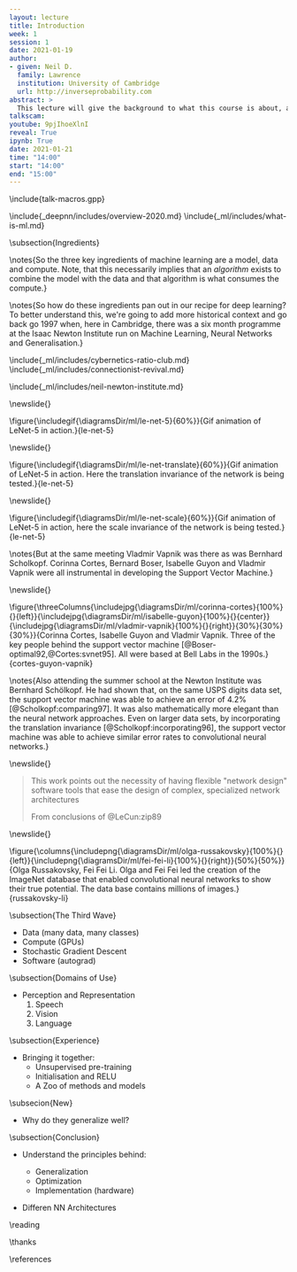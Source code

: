 ```yaml
---
layout: lecture
title: Introduction
week: 1
session: 1
date: 2021-01-19
author:
- given: Neil D.
  family: Lawrence
  institution: University of Cambridge
  url: http://inverseprobability.com
abstract: >
  This lecture will give the background to what this course is about, and how it fits in to other material you can find on deep neural network models. It explains deep neural networks are, how they fit into the wider context of the field and why they are successful.
talkscam:
youtube: 9pjIhoeXlnI
reveal: True
ipynb: True
date: 2021-01-21
time: "14:00"
start: "14:00"
end: "15:00"
---
```


\include{talk-macros.gpp}

\include{_deepnn/includes/overview-2020.md}
\include{_ml/includes/what-is-ml.md}

\subsection{Ingredients}

\notes{So the three key ingredients of machine learning are a model, data and compute. Note, that this necessarily implies that an *algorithm* exists to combine the model with the data and that algorithm is what consumes the compute.}

\notes{So how do these ingredients pan out in our recipe for deep learning? To better understand this, we're going to add more historical context and go back go 1997 when, here in Cambridge, there was a six month programme at the Isaac Newton Institute run on Machine Learning, Neural Networks and Generalisation.}

\include{_ml/includes/cybernetics-ratio-club.md}
\include{_ml/includes/connectionist-revival.md}

<!--include{_ml/includes/what-does-machine-learning-do.md}-->

\include{_ml/includes/neil-newton-institute.md}

\newslide{}

\figure{\includegif{\diagramsDir/ml/le-net-5}{60%}}{Gif animation of LeNet-5 in action.}{le-net-5}

\newslide{}

\figure{\includegif{\diagramsDir/ml/le-net-translate}{60%}}{Gif animation of LeNet-5 in action. Here the translation invariance of the network is being tested.}{le-net-5}

\newslide{}

\figure{\includegif{\diagramsDir/ml/le-net-scale}{60%}}{Gif animation of LeNet-5 in action, here the scale invariance of the network is being tested.}{le-net-5}

\notes{But at the same meeting Vladmir Vapnik was there as was Bernhard Scholkopf. Corinna Cortes, Bernard Boser, Isabelle Guyon and Vladmir Vapnik were all instrumental in developing the Support Vector Machine.}

\newslide{}

\figure{\threeColumns{\includejpg{\diagramsDir/ml/corinna-cortes}{100%}{}{left}}{\includejpg{\diagramsDir/ml/isabelle-guyon}{100%}{}{center}}{\includejpg{\diagramsDir/ml/vladmir-vapnik}{100%}{}{right}}{30%}{30%}{30%}}{Corinna Cortes, Isabelle Guyon and Vladmir Vapnik. Three of the key people behind the support vector machine [@Boser-optimal92,@Cortes:svnet95]. All were based at Bell Labs in the 1990s.}{cortes-guyon-vapnik}

\notes{Also attending the summer school at the Newton Institute was Bernhard Schölkopf. He had shown that, on the same USPS digits data set, the support vector machine was able to achieve an error of 4.2% [@Scholkopf:comparing97]. It was also mathematically more elegant than the neural network approaches. Even on larger data sets, by incorporating the translation invariance [@Scholkopf:incorporating96], the support vector machine was able to achieve similar error rates to convolutional neural networks.}


\newslide{}

> This work points out the necessity of having flexible "network design" software tools that ease the design of complex, specialized network architectures
>
> From conclusions of @LeCun:zip89

\newslide{}

\figure{\columns{\includepng{\diagramsDir/ml/olga-russakovsky}{100%}{}{left}}{\includepng{\diagramsDir/ml/fei-fei-li}{100%}{}{right}}{50%}{50%}}{Olga Russakovsky, Fei Fei Li. Olga and Fei Fei led the creation of the ImageNet database that enabled convolutional neural networks to show their true potential. The data base contains millions of images.}{russakovsky-li}

\subsection{The Third Wave}

* Data (many data, many classes)
* Compute (GPUs)
* Stochastic Gradient Descent
* Software (autograd)

\subsection{Domains of Use}

* Perception and Representation
  1. Speech
  2. Vision
  3. Language

\subsection{Experience}

* Bringing it together:
  * Unsupervised pre-training
  * Initialisation and RELU
  * A Zoo of methods and models

\subsecion{New}

* Why do they generalize well?

\subsection{Conclusion}

* Understand the principles behind:
  * Generalization
  * Optimization
  * Implementation (hardware)

* Differen NN Architectures


\reading

\thanks

\references
